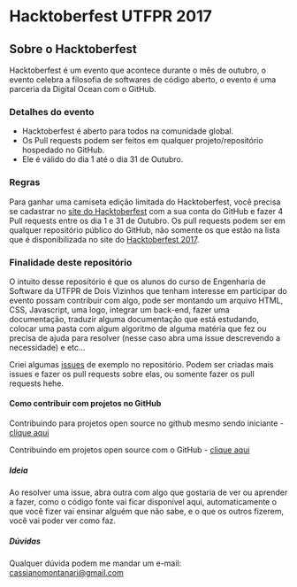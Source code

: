 # Hacktoberfest UTFPR 2017

## Sobre o Hacktoberfest

Hacktoberfest é um evento que acontece durante o mês de outubro, o evento celebra a filosofia de softwares de código aberto, o evento é uma parceria da Digital Ocean com o GitHub.

### Detalhes do evento

- Hacktoberfest é aberto para todos na comunidade global.
- Os Pull requests podem ser feitos em qualquer projeto/repositório hospedado no GitHub.
- Ele é válido do dia 1 até o dia 31 de Outubro.

### Regras

Para ganhar uma camiseta edição limitada do Hacktoberfest, você precisa se cadastrar no [site do Hacktoberfest](https://hacktoberfest.digitalocean.com/sign_up/register) com a sua conta do GitHub e fazer 4 Pull requests entre os dia 1 e 31 de Outubro. Os pull requests podem ser em qualquer repositório público do GitHub, não somente os que estão na lista que é disponibilizada no site do [Hacktoberfest 2017](https://hacktoberfest.digitalocean.com).

### Finalidade deste repositório

O intuito desse repositório é que os alunos do curso de Engenharia de Software da UTFPR de Dois Vizinhos que tenham interesse em participar do evento possam contribuir com algo, pode ser montando um arquivo HTML, CSS, Javascript, uma logo, integrar um back-end, fazer uma documentação, traduzir alguma documentação que está estudando, colocar uma pasta com algum algoritmo de alguma matéria que fez ou precisa de ajuda para resolver (nesse  caso abra uma issue descrevendo a necessidade) e etc...
 
Criei algumas [issues](https://github.com/cassianomon/HacktoberfestUTFPR/issues) de exemplo no repositório. Podem ser criadas mais issues e fazer os pull requests sobre elas, ou somente fazer os pull requests hehe.

#### Como contribuir com projetos no GitHub

Contribuindo para projetos open source no github mesmo sendo iniciante - [clique aqui](https://woliveiras.com.br/posts/contribuindo-para-projetos-open-source-no-github-mesmo-sendo-iniciante/)

Contribuindo em projetos open source com o GitHub - [clique aqui](https://tableless.com.br/contribuindo-em-projetos-open-source-com-o-github/)

##### Ideia

Ao resolver uma issue, abra outra com algo que gostaria de ver ou aprender a fazer, como o código fonte vai ficar disponível aqui, automaticamente o que você fizer vai ensinar alguém que não sabe, e o que os outros fizerem, você vai poder ver como faz.

##### Dúvidas

Qualquer dúvida podem me mandar um e-mail: [cassianomontanari@gmail.com](mailto:cassianomontanari@gmail..com)
